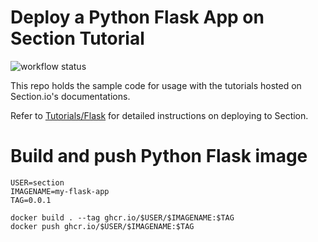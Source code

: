 # Deploy a Python Flask App on Section Tutorial

![workflow status](https://github.com/section/python-flask-tutorial/actions/workflows/workflows.yaml/badge.svg)

This repo holds the sample code for usage with the tutorials hosted on Section.io's documentations.

Refer to [Tutorials/Flask](https://www.section.io/docs/tutorials/frameworks/flask/) for detailed instructions on deploying to Section.

# Build and push Python Flask image
```
USER=section
IMAGENAME=my-flask-app
TAG=0.0.1

docker build . --tag ghcr.io/$USER/$IMAGENAME:$TAG
docker push ghcr.io/$USER/$IMAGENAME:$TAG
```

